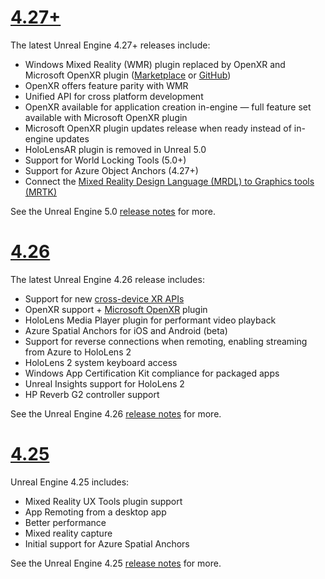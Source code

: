 # [4.27+](#tab/ue427)

The latest Unreal Engine 4.27+ releases include:
* Windows Mixed Reality (WMR) plugin replaced by OpenXR and Microsoft OpenXR plugin ([Marketplace](https://www.unrealengine.com/marketplace/en-US/product/ef8930ca860148c498b46887da196239) or [GitHub](https://github.com/microsoft/Microsoft-OpenXR-Unreal))
* OpenXR offers feature parity with WMR
* Unified API for cross platform development
* OpenXR available for application creation in-engine — full feature set available with Microsoft OpenXR plugin
* Microsoft OpenXR plugin updates release when ready instead of in-engine updates
* HoloLensAR plugin is removed in Unreal 5.0
* Support for World Locking Tools (5.0+)
* Support for Azure Object Anchors (4.27+)
* Connect the [Mixed Reality Design Language (MRDL) to Graphics tools (MRTK)](https://learn.microsoft.com/en-us/windows/mixed-reality/mrtk-unity/mrtk3-graphicstools/architecture/mrdl-mrgt) 

See the Unreal Engine 5.0 <a href="https://docs.unrealengine.com/5.0/en-US/unreal-engine-5.0-release-notes/" target="_blank" title="Unreal Engine 5.0 release notes">release notes</a> for more. 
# [4.26](#tab/ue426)


The latest Unreal Engine 4.26 release includes:
* Support for new [cross-device XR APIs](../unreal-porting.md)
* OpenXR support + [Microsoft OpenXR](https://github.com/microsoft/Microsoft-OpenXR-Unreal) plugin 
* HoloLens Media Player plugin for performant video playback
* Azure Spatial Anchors for iOS and Android (beta)
* Support for reverse connections when remoting, enabling streaming from Azure to HoloLens 2
* HoloLens 2 system keyboard access
* Windows App Certification Kit compliance for packaged apps
* Unreal Insights support for HoloLens 2
* HP Reverb G2 controller support


See the Unreal Engine 4.26 <a href="https://docs.unrealengine.com/Support/Builds/ReleaseNotes/4_26/index.html" target="_blank" title="Unreal Engine 4.26 release notes">release notes</a> for more. 


# [4.25](#tab/ue425)

Unreal Engine 4.25 includes:
* Mixed Reality UX Tools plugin support
* App Remoting from a desktop app
* Better performance
* Mixed reality capture
* Initial support for Azure Spatial Anchors

See the Unreal Engine 4.25 <a href="https://docs.unrealengine.com/Support/Builds/ReleaseNotes/4_25/index.html" target="_blank" title="Unreal Engine 4.25 release notes">release notes</a> for more.
